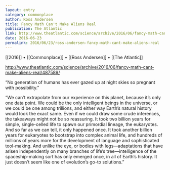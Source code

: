 ```yaml
---
layout: entry
category: commonplace
author: Ross Andersen
title: Fancy Math Can't Make Aliens Real
publication: The Atlantic
link: http://www.theatlantic.com/science/archive/2016/06/fancy-math-cant-make-aliens-real/487589/
date: 2016-06-23
permalink: 2016/06/23/ross-andersen-fancy-math-cant-make-aliens-real
---
```


[[2016]] • [[Commonplace]] • [[Ross Andersen]] • [[The Atlantic]]

http://www.theatlantic.com/science/archive/2016/06/fancy-math-cant-make-aliens-real/487589/

“No generation of humans has ever gazed up at night skies so pregnant with possibility.”

“We can’t extrapolate from our experience on this planet, because it’s only one data point. We could be the only intelligent beings in the universe, or we could be one among trillions, and either way Earth’s natural history would look the exact same. Even if we could draw some crude inferences, the takeaways might not be so reassuring. It took two billion years for simple, single-celled life to spawn our primordial lineage, the eukaryotes. And so far as we can tell, it only happened once. It took another billion years for eukaryotes to bootstrap into complex animal life, and hundreds of millions of years more for the development of language and sophisticated tool-making. And unlike the eye, or bodies with legs—adaptations that have arisen independently on many branches of life’s tree—intelligence of the spaceship-making sort has only emerged once, in all of Earth’s history. It just doesn’t seem like one of evolution’s go-to solutions.”
